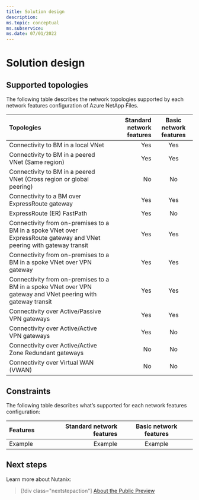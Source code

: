 ```yaml
---
title: Solution design
description:  
ms.topic: conceptual
ms.subservice:  
ms.date: 07/01/2022
---
```


# Solution design

## Supported topologies

The following table describes the network topologies supported by each network features configuration of Azure NetApp Files.

|Topologies	|Standard network features	|Basic network features |
| :------------------- | -------------------: |:---------------:|
|Connectivity to BM in a local VNet|Yes |Yes |
|Connectivity to BM in a peered VNet (Same region)|Yes |Yes |
|Connectivity to BM in a peered VNet (Cross region or global peering) |No |No |
|Connectivity to a BM over ExpressRoute gateway |Yes |Yes
|ExpressRoute (ER) FastPath |Yes |No |
|Connectivity from on-premises to a BM in a spoke VNet over ExpressRoute gateway and VNet peering with gateway transit|Yes | Yes |
|Connectivity from on-premises to a BM in a spoke VNet over VPN gateway|Yes | Yes |
|Connectivity from on-premises to a BM in a spoke VNet over VPN gateway and VNet peering with gateway transit|Yes | Yes |
|Connectivity over Active/Passive VPN gateways|Yes | Yes |
|Connectivity over Active/Active VPN gateways|Yes | No |
|Connectivity over Active/Active Zone Redundant gateways|No | No |
|Connectivity over Virtual WAN (VWAN)|No | No |

## Constraints

The following table describes what’s supported for each network features configuration:

|Features |Standard network features |Basic network features |
| :------------------- | -------------------: |:---------------:|
|Example|Example|Example|

## Next steps

Learn more about Nutanix:

> [!div class="nextstepaction"]
> [About the Public Preview](about-the-public-preview.md)

